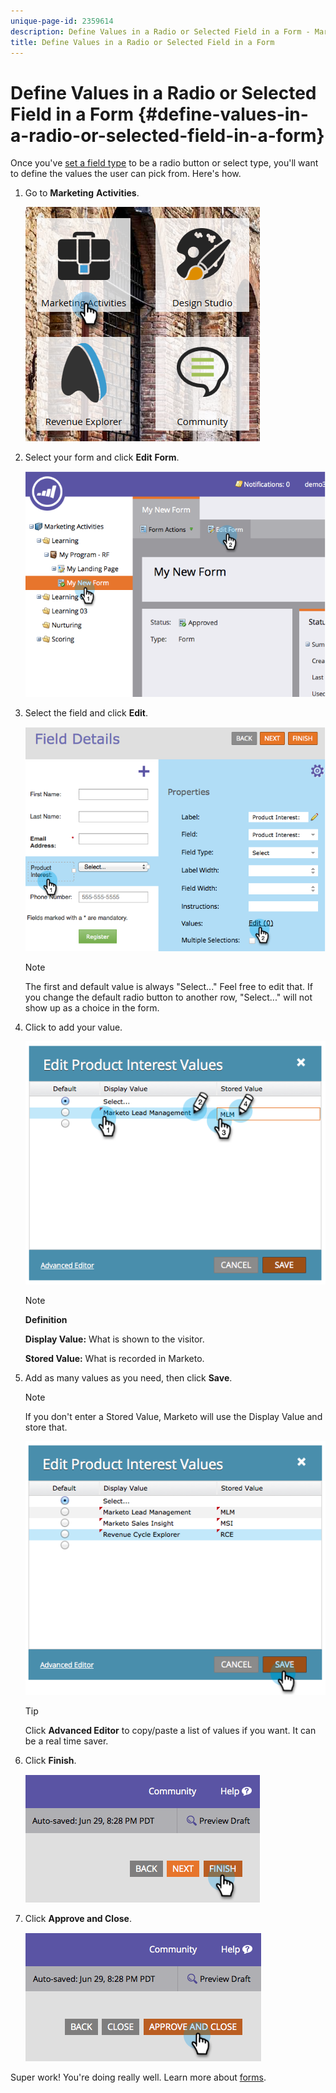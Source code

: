 ```yaml
---
unique-page-id: 2359614
description: Define Values in a Radio or Selected Field in a Form - Marketo Docs - Product Documentation
title: Define Values in a Radio or Selected Field in a Form
---
```


# Define Values in a Radio or Selected Field in a Form {#define-values-in-a-radio-or-selected-field-in-a-form}

Once you've [set a field type](../../../../product-docs/administration/field-management/change-the-type-of-a-marketo-custom-field.md) to be a radio button or select type, you'll want to define the values the user can pick from. Here's how.

1. Go to **Marketing** **Activities**. 

   ![](assets/ma.png)

1. Select your form and click **Edit** **Form**.

   ![](assets/image2014-9-15-16-3a28-3a56.png)

1. Select the field and click **Edit**.

   ![](assets/image2014-9-15-16-3a29-3a6.png)

   >[!NOTE]
   >
   >The first and default value is always&nbsp;"Select..."&nbsp;Feel free to edit that. If you change the default radio button to another row, "Select..." will not show up as a choice in the form.

1. Click to add your value.

   ![](assets/image2014-9-15-16-3a29-3a18.png)

   >[!NOTE]
   >
   >**Definition**
   >
   >
   >**Display Value:** What is shown to the visitor.
   >
   >
   >**Stored Value:** What is recorded in Marketo.

1. Add as many values as you need, then click **Save**.

   >[!NOTE]
   >
   >If you don't enter a&nbsp;Stored Value, Marketo will use the&nbsp;Display Value&nbsp;and store that.

   ![](assets/image2014-9-15-16-3a29-3a30.png)

   >[!TIP]
   >
   >Click **Advanced Editor**&nbsp;to copy/paste a list of values if you want. It can be a real time saver.

1. Click **Finish**. 

   ![](assets/image2014-9-15-16-3a29-3a43.png)

1. Click **Approve and Close**.

   ![](assets/image2014-9-15-16-3a29-3a57.png)

Super work! You're doing really well. Learn more about [forms](http://docs.marketo.com/display/docs/forms).
